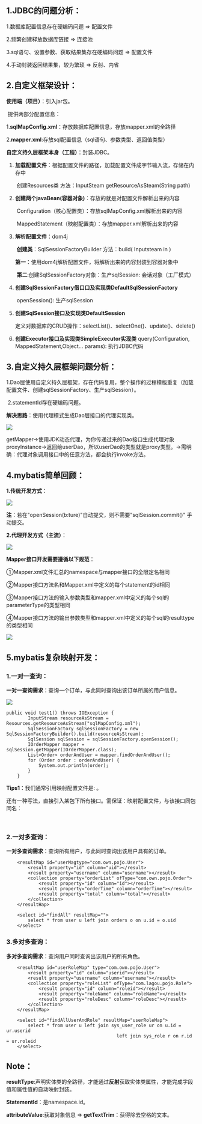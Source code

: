 ## 1.JDBC的问题分析：

1.数据库配置信息存在硬编码问题             						     =>	配置文件

2.频繁创建释放数据库链接                          						   =>	连接池

3.sql语句、设置参数、获取结果集存在硬编码问题             =>	配置文件

4.手动封装返回结果集，较为繁琐										 =>	反射、内省

## 2.自定义框架设计：

**使用端（项目）**：引入jar包。

​	提供两部分配置信息：

​		1.**sqlMapConfig.xml**：存放数据库配置信息，存放mapper.xml的全路径

​		2.**mapper.xml**:存放sql配置信息（sql语句、参数类型、返回值类型）

**自定义持久层框架本身（工程）**：封装JDBC。

1. **加载配置文件**：根据配置文件的路径，加载配置文件成字节输入流，存储在内存中

   ​	创建Resources类		方法：InputSteam getResourceAsSteam(String path)

2. **创建两个javaBean(容器对象)**：存放的就是对配置文件解析出来的内容

   ​	Configuration（核心配置类）：存放sqlMapConfig.xml解析出来的内容

   ​	MappedStatement（映射配置类）：存放mapper.xml解析出来的内容

3. **解析配置文件**：dom4j

   ​	**创建类**：SqlSessionFactoryBuilder 方法：build( Inputsteam in )

   ​		**第一**：使用dom4j解析配置文件，将解析出来的内容封装到容器对象中

   ​		**第二**:创建SqlSessionFactory对象：生产sqlSession: 会话对象（工厂模式）

4. **创建SqlSessionFactory借口口及实现类DefaultSqlSessionFactory**

   ​	openSession(): 生产sqlSession

5. **创建SqlSession接口及实现类DefaultSession**

   ​	定义对数据库的CRUD操作：selectList()、selectOne()、update()、delete()

6. **创建Executor接口及实现类SimpleExecutor实现类**
       query(Configuration, MappedStatement,Object... params): 执行JDBC代码

## 3.自定义持久层框架问题分析：

​	1.Dao层使用自定义持久层框架，存在代码复用，整个操作的过程模版重复（加载配置文件、创建sqlSessionFactory、生产sqlSession）。

​	2.statementId存在硬编码问题。

​	**解决思路**：使用代理模式生成Dao层接口的代理实现类。 

![](https://s1.ax1x.com/2020/08/06/agN1Wd.png)

getMapper->使用JDK动态代理，为你传递过来的Dao接口生成代理对象proxyInstance->返回给userDao，所以userDao的类型就是proxy类型。->需明确：代理对象调用接口中的任意方法，都会执行invoke方法。

## 4.mybatis简单回顾：

**1.传统开发方式**：

![](https://s1.ax1x.com/2020/08/06/agNlJH.png)

**注**：若在"openSession(b:ture)"自动提交，则不需要"sqlSession.commit()" 手动提交。



**2.代理开发方式（主流）**：

![](https://s1.ax1x.com/2020/08/06/agNKoD.png)

**Mapper接口开发需要遵循以下规范**：

①Mapper.xml文件汇总的namespace与mapper接口的全限定名相同

②Mapper接口方法名和Mapper.xml中定义的每个statement的id相同

③Mapper接口方法的输入参数类型和mapper.xml中定义的每个sql的parameterType的类型相同

④Mapper接口方法的输出参数类型和mapper.xml中定义的每个sql的resulttype的类型相同

![](https://s1.ax1x.com/2020/08/06/agNudO.png)

## 5.mybatis复杂映射开发：

### 1.一对一查询：

**一对一查询需求**：查询一个订单，与此同时查询出该订单所属的用户信息。

![](https://s1.ax1x.com/2020/08/06/agRNnS.png)

```
public void test1() throws IOException {
        InputStream resourceAsStream = Resources.getResourceAsStream("sqlMapConfig.xml");
        SqlSessionFactory sqlSessionFactory = new SqlSessionFactoryBuilder().build(resourceAsStream);
        SqlSession sqlSession = sqlSessionFactory.openSession();
        IOrderMapper mapper = sqlSession.getMapper(IOrderMapper.class);
        List<Order> orderAndUser = mapper.findOrderAndUser();
        for (Order order : orderAndUser) {
            System.out.println(order);
        }
    }
```

**Tips1**：我们通常引用映射配置文件是:<mappers> <mapper resource="IUerMapper.xml"></mapper></mappers>。

​			 还有一种写法，直接引入某包下所有接口。需保证：映射配置文件，与该接口同包同名：

​					<mappers><package name="com.own.mapper"></mappers>

### 2.一对多查询：			 

**一对多查询需求**：查询所有用户，与此同时查询出该用户具有的订单。

```
	<resultMap id="userMagtype="com.own.pojo.User">
		<result property="id" column="uid"></result>
		<result property="username" column="username"></result>
		<collection property="orderList" ofType="com.own.pojo.0rder">
			<result property="id" column="id"></result>
			<result property="orderTime" column="orderTime"></result>
			<result property="total" column="total"></result>
		</collection>
	</resultHap>
	
	<select id="findAll" resultMap="">
		select * from user u left join orders o on u.id = o.uid
	</select>
```

### 3.多对多查询：

**多对多查询需求**：查询用户同时查询出该用户的所有角色。

```
	<resultMap id="userRoleMap" type="com.own.pojo.User">
        <result property="id" column="userid"></result>
        <result property="username" column="username"></result>
        <collection property="roleList" ofType="com.lagou.pojo.Role">
            <result property="id" column="roleid"></result>
            <result property="roleName" column="roleName"></result>
            <result property="roleDesc" column="roleDesc"></result>
        </collection>
    </resultMap>

    <select id="findAllUserAndRole" resultMap="userRoleMap">
        select * from user u left join sys_user_role ur on u.id = ur.userid
										 left join sys_role r on r.id = ur.roleid
    </select>
```



## **Note：**

**resultType**:声明实体类的全路径，才能通过**反射**获取实体类属性，才能完成字段值和属性值的自动映射封装。 

**StatementId**：是namespace.id。

**attributeValue**:获取对象信息	=>	**getTextTrim**：获得除去空格的文本。

